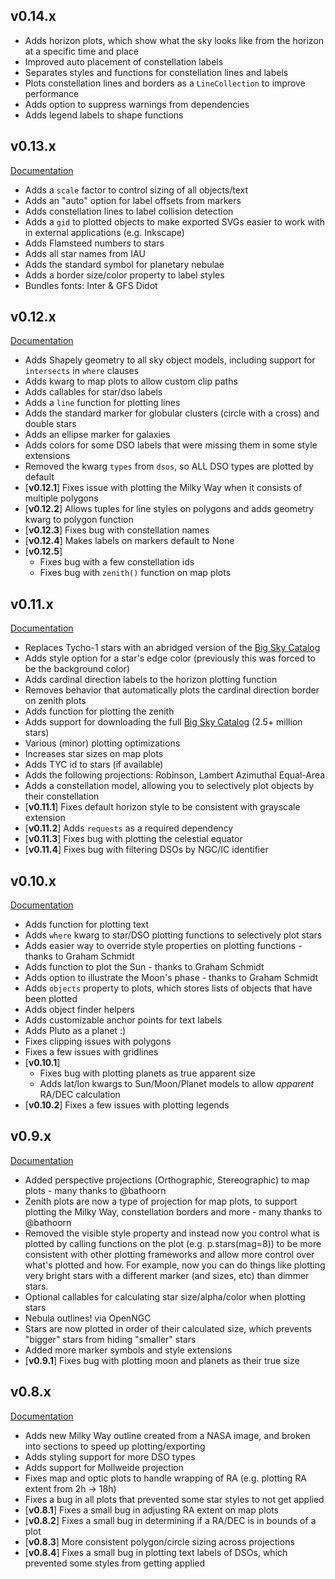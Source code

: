 ## v0.14.x
- Adds horizon plots, which show what the sky looks like from the horizon at a specific time and place
- Improved auto placement of constellation labels
- Separates styles and functions for constellation lines and labels
- Plots constellation lines and borders as a `LineCollection` to improve performance
- Adds option to suppress warnings from dependencies
- Adds legend labels to shape functions

## v0.13.x
[Documentation](https://archives.starplot.dev/0.13.0/)

- Adds a `scale` factor to control sizing of all objects/text
- Adds an "auto" option for label offsets from markers
- Adds constellation lines to label collision detection
- Adds a `gid` to plotted objects to make exported SVGs easier to work with in external applications (e.g. Inkscape)
- Adds Flamsteed numbers to stars
- Adds all star names from IAU
- Adds the standard symbol for planetary nebulae
- Adds a border size/color property to label styles
- Bundles fonts: Inter & GFS Didot

## v0.12.x
[Documentation](https://archives.starplot.dev/0.12.5/)

- Adds Shapely geometry to all sky object models, including support for `intersects` in `where` clauses
- Adds kwarg to map plots to allow custom clip paths
- Adds callables for star/dso labels
- Adds a `line` function for plotting lines
- Adds the standard marker for globular clusters (circle with a cross) and double stars
- Adds an ellipse marker for galaxies
- Adds colors for some DSO labels that were missing them in some style extensions
- Removed the kwarg `types` from `dsos`, so ALL DSO types are plotted by default
- [**v0.12.1**] Fixes issue with plotting the Milky Way when it consists of multiple polygons
- [**v0.12.2**] Allows tuples for line styles on polygons and adds geometry kwarg to polygon function
- [**v0.12.3**] Fixes bug with constellation names
- [**v0.12.4**] Makes labels on markers default to None
- [**v0.12.5**]
    - Fixes bug with a few constellation ids
    - Fixes bug with `zenith()` function on map plots

## v0.11.x
[Documentation](https://archives.starplot.dev/0.11.4/)

- Replaces Tycho-1 stars with an abridged version of the [Big Sky Catalog](https://github.com/steveberardi/bigsky)
- Adds style option for a star's edge color (previously this was forced to be the background color)
- Adds cardinal direction labels to the horizon plotting function
- Removes behavior that automatically plots the cardinal direction border on zenith plots
- Adds function for plotting the zenith
- Adds support for downloading the full [Big Sky Catalog](https://github.com/steveberardi/bigsky) (2.5+ million stars)
- Various (minor) plotting optimizations
- Increases star sizes on map plots
- Adds TYC id to stars (if available)
- Adds the following projections: Robinson, Lambert Azimuthal Equal-Area
- Adds a constellation model, allowing you to selectively plot objects by their constellation
- [**v0.11.1**] Fixes default horizon style to be consistent with grayscale extension
- [**v0.11.2**] Adds `requests` as a required dependency
- [**v0.11.3**] Fixes bug with plotting the celestial equator
- [**v0.11.4**] Fixes bug with filtering DSOs by NGC/IC identifier

## v0.10.x
[Documentation](https://archives.starplot.dev/0.10.2/)

- Adds function for plotting text
- Adds `where` kwarg to star/DSO plotting functions to selectively plot stars
- Adds easier way to override style properties on plotting functions - thanks to Graham Schmidt
- Adds function to plot the Sun - thanks to Graham Schmidt
- Adds option to illustrate the Moon's phase - thanks to Graham Schmidt
- Adds `objects` property to plots, which stores lists of objects that have been plotted
- Adds object finder helpers
- Adds customizable anchor points for text labels
- Adds Pluto as a planet :)
- Fixes clipping issues with polygons
- Fixes a few issues with gridlines
- [**v0.10.1**]
    - Fixes bug with plotting planets as true apparent size
    - Adds lat/lon kwargs to Sun/Moon/Planet models to allow _apparent_ RA/DEC calculation
- [**v0.10.2**] Fixes a few issues with plotting legends

## v0.9.x
[Documentation](https://archives.starplot.dev/0.9.1/)

- Added perspective projections (Orthographic, Stereographic) to map plots - many thanks to @bathoorn
- Zenith plots are now a type of projection for map plots, to support plotting the Milky Way, constellation borders and more - many thanks to @bathoorn
- Removed the visible style property and instead now you control what is plotted by calling functions on the plot (e.g. p.stars(mag=8)) to be more consistent with other plotting frameworks and allow more control over what's plotted and how. For example, now you can do things like plotting very bright stars with a different marker (and sizes, etc) than dimmer stars.
- Optional callables for calculating star size/alpha/color when plotting stars
- Nebula outlines! via OpenNGC
- Stars are now plotted in order of their calculated size, which prevents "bigger" stars from hiding "smaller" stars
- Added more marker symbols and style extensions
- [**v0.9.1**] Fixes bug with plotting moon and planets as their true size

## v0.8.x
[Documentation](https://archives.starplot.dev/0.8.4/)

- Adds new Milky Way outline created from a NASA image, and broken into sections to speed up plotting/exporting
- Adds styling support for more DSO types
- Adds support for Mollweide projection
- Fixes map and optic plots to handle wrapping of RA (e.g. plotting RA extent from 2h -> 18h)
- Fixes a bug in all plots that prevented some star styles to not get applied
- [**v0.8.1**] Fixes a small bug in adjusting RA extent on map plots
- [**v0.8.2**] Fixes a small bug in determining if a RA/DEC is in bounds of a plot
- [**v0.8.3**] More consistent polygon/circle sizing across projections
- [**v0.8.4**] Fixes a small bug in plotting text labels of DSOs, which prevented some styles from getting applied

<br/><br/>
